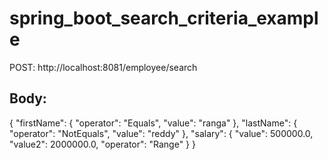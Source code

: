 # spring_boot_search_criteria_example

POST: http://localhost:8081/employee/search


Body:
-----
{
    "firstName": {
        "operator": "Equals",
        "value": "ranga"
      },
      "lastName": {
        "operator": "NotEquals",
        "value": "reddy"
      },
      "salary": {
        "value": 500000.0,
        "value2": 2000000.0,
        "operator": "Range"
      }
  }
